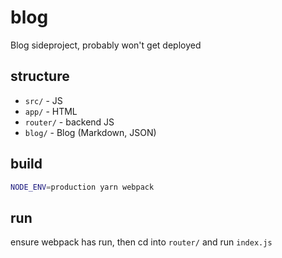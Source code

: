 # blog
Blog sideproject, probably won't get deployed

## structure

- `src/` - JS
- `app/` - HTML
- `router/` - backend JS
- `blog/` - Blog (Markdown, JSON)

## build

```sh
NODE_ENV=production yarn webpack
```

## run

ensure webpack has run, then cd into `router/` and run `index.js`

